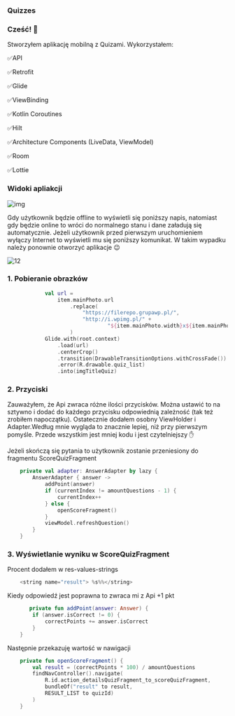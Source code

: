 ### Quizzes

### Cześć! 👋

Stworzyłem aplikację mobilną z Quizami. Wykorzystałem:

:white_check_mark:API

:white_check_mark:Retrofit

:white_check_mark:Glide

:white_check_mark:ViewBinding

:white_check_mark:Kotlin Coroutines

:white_check_mark:Hilt

:white_check_mark:Architecture Components (LiveData, ViewModel)

:white_check_mark:Room

:white_check_mark:Lottie

### Widoki apliakcji

![img](https://user-images.githubusercontent.com/75754448/122287264-09b18080-cef1-11eb-855a-a7af239e2af0.png)


Gdy użytkownik będzie offline to wyświetli się poniższy napis, natomiast gdy będzie online to wróci do normalnego stanu i dane załadują się automatycznie.
Jeżeli użytkownik przed pierwszym uruchomieniem wyłączy Internet to wyświetli mu się poniższy komunikat. W takim wypadku należy ponownie otworzyć aplikacje  :wink:

![12](https://user-images.githubusercontent.com/75754448/122305167-b8ac8700-cf06-11eb-8292-15cffdd56d44.png)


### 1. Pobieranie obrazków

```Kotlin
            val url =
                item.mainPhoto.url
                    .replace(
                        "https://filerepo.grupawp.pl/",
                        "http://i.wpimg.pl/" +
                                "${item.mainPhoto.width}x${item.mainPhoto.height}/filerepo.grupawp.pl/"
                    )
            Glide.with(root.context)
                .load(url)
                .centerCrop()
                .transition(DrawableTransitionOptions.withCrossFade())
                .error(R.drawable.quiz_list)
                .into(imgTitleQuiz)
```

### 2. Przyciski

Zauważyłem, że Api zwraca różne ilości przycisków. Można ustawić to na sztywno i dodać do każdego przycisku odpowiednią zależność (tak też zrobiłem napoczątku).
Ostatecznie dodałem osobny ViewHolder i Adapter.Według mnie wygląda to znacznie lepiej, niż przy pierwszym pomyśle. Przede wszystkim jest mniej kodu i jest czytelniejszy :hand:

Jeżeli skończą się pytania to użytkownik zostanie przeniesiony do fragmentu ScoreQuizFragment

```Kotlin
    private val adapter: AnswerAdapter by lazy {
        AnswerAdapter { answer ->
            addPoint(answer)
            if (currentIndex != amountQuestions - 1) {
                currentIndex++
            } else {
                openScoreFragment()
            }
            viewModel.refreshQuestion()
        }
    }
```

### 3. Wyświetlanie wyniku w ScoreQuizFragment

Procent dodałem w res-values-strings

```Kotlin
    <string name="result"> %s%%</string>
```

Kiedy odpowiedź jest poprawna to zwraca mi z Api +1 pkt

```Kotlin
       private fun addPoint(answer: Answer) {
        if (answer.isCorrect != 0) {
            correctPoints += answer.isCorrect
        }
    }
```
Następnie przekazuję wartość w nawigacji

```Kotlin
    private fun openScoreFragment() {
        val result = (correctPoints * 100) / amountQuestions
        findNavController().navigate(
            R.id.action_detailsQuizFragment_to_scoreQuizFragment,
            bundleOf("result" to result,
            RESULT_LIST to quizId)
        )
    }
```
